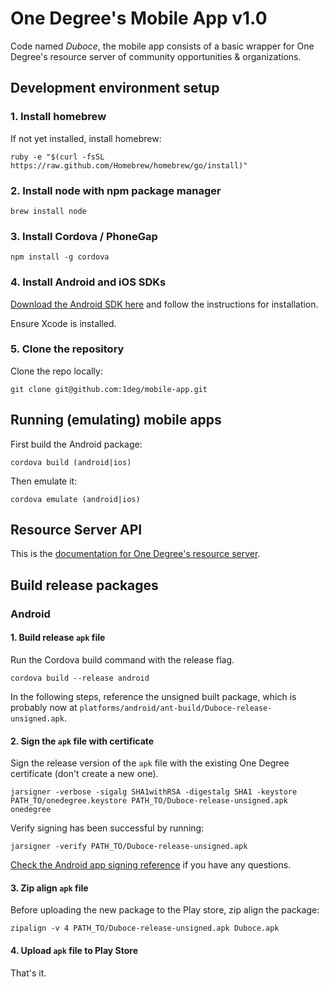 # One Degree's Mobile App v1.0

Code named _Duboce_, the mobile app consists of a basic wrapper for One
Degree's resource server of community opportunities & organizations.

## Development environment setup

### 1. Install homebrew

If not yet installed, install homebrew:

    ruby -e "$(curl -fsSL https://raw.github.com/Homebrew/homebrew/go/install)"

### 2. Install node with npm package manager

    brew install node

### 3. Install Cordova / PhoneGap

    npm install -g cordova

### 4. Install Android and iOS SDKs

[Download the Android SDK here](developer.android.com/sdk/index.html) and follow the instructions for installation.

Ensure Xcode is installed.

### 5. Clone the repository

Clone the repo locally:

    git clone git@github.com:1deg/mobile-app.git

## Running (emulating) mobile apps

First build the Android package:

    cordova build (android|ios)

Then emulate it:

    cordova emulate (android|ios)

## Resource Server API

This is the [documentation for One Degree's resource server](https://data.1deg.org/docs).

## Build release packages

### Android

#### 1. Build release `apk` file

Run the Cordova build command with the release flag.

    cordova build --release android

In the following steps, reference the unsigned built package, which is probably now at `platforms/android/ant-build/Duboce-release-unsigned.apk`.

#### 2. Sign the `apk` file with certificate

Sign the release version of the `apk` file with the existing One Degree certificate (don't create a new one).

    jarsigner -verbose -sigalg SHA1withRSA -digestalg SHA1 -keystore PATH_TO/onedegree.keystore PATH_TO/Duboce-release-unsigned.apk onedegree

Verify signing has been successful by running:

    jarsigner -verify PATH_TO/Duboce-release-unsigned.apk

[Check the Android app signing reference](http://developer.android.com/tools/publishing/app-signing.html) if you have any questions.

#### 3. Zip align `apk` file

Before uploading the new package to the Play store, zip align the package:

    zipalign -v 4 PATH_TO/Duboce-release-unsigned.apk Duboce.apk

#### 4. Upload `apk` file to Play Store

That's it.
